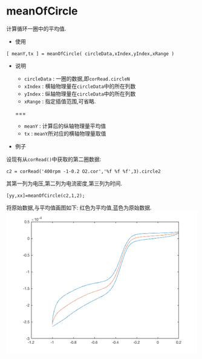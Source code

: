 # meanOfCircle

计算循环一圈中的平均值.

- 使用


```
[ meanY,tx ] = meanOfCircle( circleData,xIndex,yIndex,xRange )
```

- 说明

    - `circleData` : 一圈的数据,即`corRead.circleN`
    - `xIndex` : 横轴物理量在`circleData`中的所在列数
    - `yIndex` : 纵轴物理量在`circleData`中的所在列数
    - `xRange` : 指定插值范围,可省略.

    
    ===
    - `meanY` : 计算后的纵轴物理量平均值
    - `tx` : `meanY`所对应的横轴物理量取值

- 例子

设现有从`corRead()`中获取的第二圈数据:

```
c2 = corRead('400rpm -1-0.2 O2.cor','%f %f %f',3).circle2
```
其第一列为电压,第二列为电流密度,第三列为时间.

```
[yy,xx]=meanOfCircle(c2,1,2);
```
将原始数据,与平均值画图如下:
红色为平均值,蓝色为原始数据.
![...](imgs/fig_meanOfCircle_2.png)

